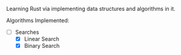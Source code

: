 Learning Rust via implementing data structures and algorithms in it.

Algorithms Implemented:
- [ ] Searches
  - [x] Linear Search
  - [x] Binary Search
